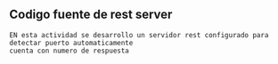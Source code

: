 ## Codigo fuente de rest server 

```
EN esta actividad se desarrollo un servidor rest configurado para detectar puerto automaticamente
cuenta con numero de respuesta 
```